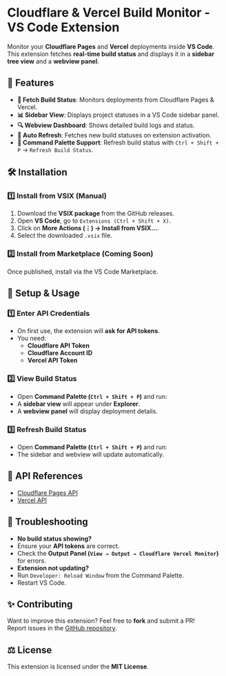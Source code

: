 # Cloudflare & Vercel Build Monitor - VS Code Extension

Monitor your **Cloudflare Pages** and **Vercel** deployments inside **VS Code**.  
This extension fetches **real-time build status** and displays it in a **sidebar tree view** and a **webview panel**.

## 🚀 Features
- **📡 Fetch Build Status**: Monitors deployments from Cloudflare Pages & Vercel.
- **📊 Sidebar View**: Displays project statuses in a VS Code sidebar panel.
- **🔍 Webview Dashboard**: Shows detailed build logs and status.
- **🔄 Auto Refresh**: Fetches new build statuses on extension activation.
- **📢 Command Palette Support**: Refresh build status with `Ctrl + Shift + P` → `Refresh Build Status`.

## 🛠 Installation
### 1️⃣ Install from VSIX (Manual)
1. Download the **VSIX package** from the GitHub releases.
2. Open **VS Code**, go to `Extensions (Ctrl + Shift + X)`.
3. Click on **More Actions (⋮) → Install from VSIX...**.
4. Select the downloaded `.vsix` file.

### 2️⃣ Install from Marketplace (Coming Soon)
Once published, install via the VS Code Marketplace.

## 🔧 Setup & Usage
### 1️⃣ **Enter API Credentials**
- On first use, the extension will **ask for API tokens**.
- You need:
  - **Cloudflare API Token**
  - **Cloudflare Account ID**
  - **Vercel API Token**

### 2️⃣ **View Build Status**
- Open **Command Palette (`Ctrl + Shift + P`)** and run:
- A **sidebar view** will appear under **Explorer**.
- A **webview panel** will display deployment details.

### 3️⃣ **Refresh Build Status**
- Open **Command Palette (`Ctrl + Shift + P`)** and run:
- The sidebar and webview will update automatically.

## 🔗 API References
- [Cloudflare Pages API](https://developers.cloudflare.com/pages/platform/api/)
- [Vercel API](https://vercel.com/docs/rest-api)

## 🐛 Troubleshooting
- **No build status showing?**  
- Ensure your **API tokens** are correct.
- Check the **Output Panel (`View → Output → Cloudflare Vercel Monitor`)** for errors.
- **Extension not updating?**  
- Run `Developer: Reload Window` from the Command Palette.
- Restart VS Code.

## ✨ Contributing
Want to improve this extension? Feel free to **fork** and submit a PR!  
Report issues in the [GitHub repository](https://github.com/ritaban06/cloudflare-vercel-monitor).

## ⚖️ License
This extension is licensed under the **MIT License**.
